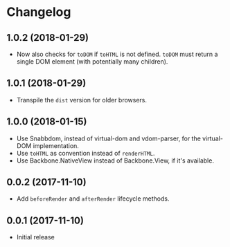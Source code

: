# Changelog

## 1.0.2 (2018-01-29)

- Now also checks for `toDOM` if `toHTML` is not defined. `toDOM` must return a
  single DOM element (with potentially many children).

## 1.0.1 (2018-01-29)

- Transpile the `dist` version for older browsers.

## 1.0.0 (2018-01-15)

- Use Snabbdom, instead of virtual-dom and vdom-parser, for the virtual-DOM implementation.
- Use `toHTML` as convention instead of `renderHTML`.
- Use Backbone.NativeView instead of Backbone.View, if it's available.

## 0.0.2 (2017-11-10)

- Add `beforeRender` and `afterRender` lifecycle methods.

## 0.0.1 (2017-11-10)

- Initial release
